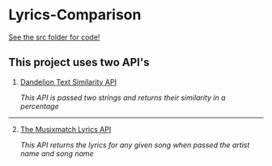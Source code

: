 # Lyrics-Comparison

[See the src folder for code!](../master/src)

## This project uses two API's

1. [Dandelion Text Similarity API](https://dandelion.eu/docs/api/datatxt/sim/v1/)

    *This API is passed two strings and returns their similarity in a percentage*
___________________________________________________________________________________________
2. [The Musixmatch Lyrics API](https://developer.musixmatch.com/documentation)

    *This API returns the lyrics for any given song when passed the artist name and song name*

